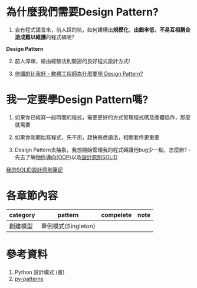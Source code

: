 # 為什麼我們需要Design Pattern?

1. 自有程式語言來，前人踩的坑，如何建構出**規模化**，**出錯率低**，**不易互相耦合造成難以維護**的程式碼呢? 

**Design Pattern**

2. 前人淬煉，經由經驗法則驗證的良好程式設計方式!

3. [他講的比我好 - 軟體工程師為什麼要學 Design Pattern?](https://www.youtube.com/watch?v=pkm5jQfnKGs)

# 我一定要學Design Pattern嗎?

1. 如果你已經寫一段時間的程式，需要更好的方式管理程式碼及團體協作，那麼就需要

2. 如果你剛開始寫程式，先不用，趕快熟悉語法，相關套件更重要

3. Design Pattern太抽象，我想開始管理我的程式碼讓他bug少一點，怎麼辦? - 先去了解[物件導向(OOP)](https://zh.wikipedia.org/zh-tw/%E9%9D%A2%E5%90%91%E5%AF%B9%E8%B1%A1%E7%A8%8B%E5%BA%8F%E8%AE%BE%E8%AE%A1)以及[設計原則SOLID](https://zh.wikipedia.org/wiki/SOLID_(%E9%9D%A2%E5%90%91%E5%AF%B9%E8%B1%A1%E8%AE%BE%E8%AE%A1))

[我的SOLID設計原則筆記](https://github.com/YLTsai0609/SOLID)

# 各章節內容

| category | pattern | compelete | note  |
|----------|---------|-----------|-------|
|創建模型|單例模式(Singleton)||

# 參考資料

1. Python 設計模式 (書)
2. [py-patterns](https://github.com/wklken/py-patterns)
